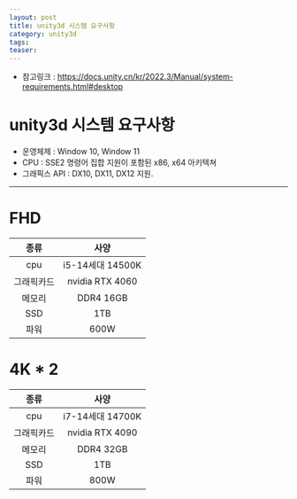 ```yaml
---
layout: post
title: unity3d 시스템 요구사항
category: unity3d
tags:
teaser: 
---
```


* 참고링크 : <https://docs.unity.cn/kr/2022.3/Manual/system-requirements.html#desktop>

# unity3d 시스템 요구사항
* 운영체제 : Window 10, Window 11
* CPU : SSE2 명령어 집합 지원이 포함된 x86, x64 아키텍쳐
* 그래픽스 API : DX10, DX11, DX12 지원.

---

# FHD

| 종류 | 사양 |
|:---:|:---:|
| cpu | i5-14세대 14500K |
| 그래픽카드 | nvidia RTX 4060 |
| 메모리 | DDR4 16GB |
| SSD | 1TB |
| 파워 | 600W |

# 4K * 2

| 종류 | 사양 |
|:---:|:---:|
| cpu | i7-14세대 14700K |
| 그래픽카드 | nvidia RTX 4090 |
| 메모리 | DDR4 32GB |
| SSD | 1TB |
| 파워 | 800W |